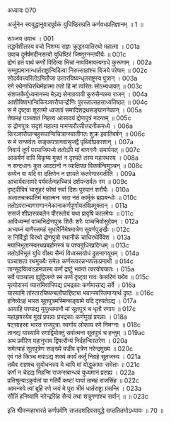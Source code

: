अध्यायः 070

अर्जुनेन स्वयुद्धानुवादपूर्वकं युधिष्ठिरम्प्रति कर्णवधप्रतिज्ञानम् ॥ 1 ॥

सञ्जय उवाच ।	001  
तद्धर्मशीलस्य वचो निशम्य राज्ञः क्रुद्धस्यातिरथो महात्मा ।	001a  
उवाच दुर्मर्षमदीनसत्वो युधिष्ठिरं जिष्णुरनन्तवीर्यः ॥	001c  
द्रोणं हतं पार्थ कर्णो विदित्वा भिन्नां नावविमावत्यगाधे कुरूणाम् ।	002a  
सम्मुह्यमानान्धार्तराष्ट्रान्विदित्वा निरुत्साहांश्च विजये परेषाम् ॥	002c  
सोदर्यवत्त्वरितोऽमितौजा उत्तारयिष्यन्धृतराष्ट्रस्य पुत्रान् ।	003a  
रणे रथेनाधिरथिर्महात्मा ततो हि मां त्वरितः सोऽभ्यधावत् ॥	003c  
संशप्तकैर्युध्यमानस्य मेऽद्य सेनाग्रयायी कुरुसैन्यस्य राजन् ।	004a  
आशीविषाभान्विकिरञ्शरौघान्द्रौणिः पुरस्तात्सहसाध्यतिष्ठत् ॥	004c  
स मे दृष्ट्वा शूरतमो ध्वजाग्रं समादिशद्रथसङ्घाननेकान् ।	005a  
तेषामहं पञ्चशतं निहत्य आसादयं द्रोणपुत्रं नदन्तम् ॥	005c  
स द्रोणपुत्रः सदृशं महात्मा मामप्यरौत्सीत्तदनीकमध्ये ।	006a  
किरञ्शरौघान्बहुरूपान्विचित्रान्स्वातीगतः शुक्र इवातिवर्षन् ॥	006c  
स मे रान्सर्वतः कङ्कपत्रानवासृजद्वै पृथिवीप्रकाशान् ।	007a  
निवार्य तूर्णं परमाजिमध्ये ततोऽपि मां बाणगणैः समार्पयत् ॥	007c  
आकर्षणं वापि विकृष्य मुक्तं न दृश्यते तस्य महारथस्य ।	008a  
न सन्दधानः कुत आददानो न व्याक्षिपन्न विकर्षन्विमुञ्चन् ॥	008c  
सव्येन वा यदि वा दक्षिणेन न ज्ञायते कतरेणास्यतीति ।	009a  
आचार्यवत्समरे पर्यवर्तन्महच्चित्रं दर्शयन्सर्वतः स्म ॥	009c  
दृष्ट्वीविषं चासुहरं परेषां सर्वा दिशः पूरयानं शरौघैः ।	010a  
अलातचक्रप्रतिमं महात्मनः सदा नतं कार्मुकं ब्रह्मबन्धोः ॥	010c  
ततोऽपरान्बाणगणाननेकानाकर्णपूर्णायतविप्रमुक्तान् ।	011a  
ससर्ज शीघ्रास्त्रबलेन वीरस्तोयं यथा प्रावृषि कालमेघः ॥	011c  
आविध्यन्मां पञ्चभिद्रोणपुत्रः शितैः शरैः पञ्चभिर्वासुदेवम् ।	012a  
अभ्यघ्नं बाणैस्तमहं सुधारैर्निमेषमात्रेण सुवर्णपुङ्खैः ॥	012c  
स निर्विद्धो विरथो द्रोणपुत्रो रथानीकं चाधिरथेर्विवेश ।	013a  
मयाभिभूतान्स्वरथप्रबर्हानस्त्रं च पश्यन्रुधिरप्रदिग्धम् ॥	013c  
ततोऽभिभूतं युधि वीक्ष्य सैन्यं विध्वस्तयोधं द्रुतनागयूथम् ।	014a  
पञ्चाशता रथमुख्यैः समेतः कर्णस्त्वरन्नभ्यपतत्प्रमाथी ॥	014c  
तान्सूदयित्वाऽहमपास्य कर्णं द्रष्टुं भवन्तं त्वरयोपयातः ।	015a  
सर्वे पाञ्चाला ह्युद्विजन्ते स्म कर्णं दृष्ट्वा गावः केसरिणं यथैव ॥	015c  
मृत्योरास्यं व्यात्तमिवाभिपद्य प्रभद्रकाः कर्णमासाद्य सर्वे ।	016a  
यास्यामि तांस्तारयिष्यन्बलौघाद्दिष्ट्या भवान्स्वस्तिमान्पार्थ दृष्टः ॥	016c  
हनिष्येऽहं भारत सूतपुत्रमस्मिन्सङ्ग्रामे यदि दृश्यतेऽद्य ।	017a  
आयाहि पश्याद्य युयुत्समानौ मां सूतपुत्रं च धृतौ रणाय ॥	017c  
महाझषस्येव मुखं प्रपन्नाः प्रभद्रकाः कर्णमुखं प्रपन्नाः ।	018a  
षट्साहस्रा भारत राजपुत्राः स्वर्गाय लोकाय रणे निमग्नाः ॥	018c  
तानद्य यास्यामि रणाद्विमोक्तुं सर्वात्मना सूतपुत्रं च हन्तुम् ॥	019ac  
अथ प्रवीरेण महानुभाव द्विषत्सैन्यं निर्दहन्विस्तरेण ।	020a  
समेत्याहं सूतपुत्रेण सङ्ख्ये वज्रीव वृत्रेण नरेन्द्रमुख्य ॥	020c  
एवं गते किञ्च मयाऽद्य शक्यं कार्यं कर्तुं निग्रहे सूतजस्य ।	021a  
तथैव राज्ञश्च सुयोधनस्य ये चापि मां योद्धुकामाः समेताः ॥	021c  
कर्णं न चेदद्य निहन्मि राजन्सबान्धवं युध्यमानं प्रसह्य ।	022a  
प्रतिश्रुत्याऽकुर्वतां या गतिर्वै कष्टां यायां तामहं राजसिंह ॥	022c  
आमन्त्रये त्वां ब्रूहि रणे जयं मे पुरा भीमं धार्तराष्ट्रा ग्रसन्ति ।	023a  
सौतिं हनिष्यामि नरेन्द्रसिंह सैन्यं तथा शत्रुगणांश्च सर्वान् ॥ ॥	023c  

इति श्रीमन्महाभारते कर्णपर्वणि सप्तदशदिवसयुद्धे सप्ततितमोऽध्यायः ॥ 70 ॥
